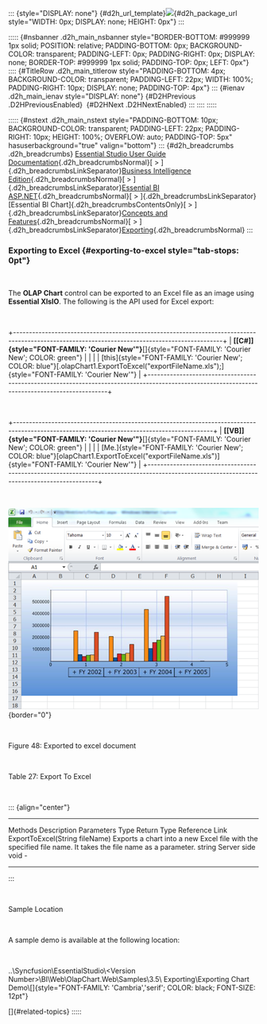 ::: {style="DISPLAY: none"}
[](ms-xhelp:///?Id=d2h_url_template){#d2h_url_template}![](!package_url!){#d2h_package_url style="WIDTH: 0px; DISPLAY: none; HEIGHT: 0px"}
:::

::::: {#nsbanner .d2h_main_nsbanner style="BORDER-BOTTOM: #999999 1px solid; POSITION: relative; PADDING-BOTTOM: 0px; BACKGROUND-COLOR: transparent; PADDING-LEFT: 0px; PADDING-RIGHT: 0px; DISPLAY: none; BORDER-TOP: #999999 1px solid; PADDING-TOP: 0px; LEFT: 0px"}
:::: {#TitleRow .d2h_main_titlerow style="PADDING-BOTTOM: 4px; BACKGROUND-COLOR: transparent; PADDING-LEFT: 22px; WIDTH: 100%; PADDING-RIGHT: 10px; DISPLAY: none; PADDING-TOP: 4px"}
::: {#ienav .d2h_main_ienav style="DISPLAY: none"}
[](ms-xhelp:///?Id=e5229257-960d-4acd-898e-8c546b468181){#D2HPrevious .D2HPreviousEnabled}  [](ms-xhelp:///?Id=38980516-1ff8-4406-acbe-7ded3d34d138){#D2HNext .D2HNextEnabled}
:::
::::
:::::

::::: {#nstext .d2h_main_nstext style="PADDING-BOTTOM: 10px; BACKGROUND-COLOR: transparent; PADDING-LEFT: 22px; PADDING-RIGHT: 10px; HEIGHT: 100%; OVERFLOW: auto; PADDING-TOP: 5px" hasuserbackground="true" valign="bottom"}
::: {#d2h_breadcrumbs .d2h_breadcrumbs}
[Essential Studio User Guide Documentation](ms-xhelp:///?Id=12457748-09e3-4d74-a240-8e049cedf030){.d2h_breadcrumbsNormal}[ \> ]{.d2h_breadcrumbsLinkSeparator}[Business Intelligence Edition](ms-xhelp:///?Id=fdf33dd8-62b2-47b9-ad7b-fc50e590bca5){.d2h_breadcrumbsNormal}[ \> ]{.d2h_breadcrumbsLinkSeparator}[Essential BI ASP.NET](ms-xhelp:///?Id=99c6694e-59c3-4c59-abb5-ce9ce9a948bc){.d2h_breadcrumbsNormal}[ \> ]{.d2h_breadcrumbsLinkSeparator}[Essential BI Chart]{.d2h_breadcrumbsContentsOnly}[ \> ]{.d2h_breadcrumbsLinkSeparator}[Concepts and Features](ms-xhelp:///?Id=be4e11fe-e0a1-44d7-aa3a-05cf8b78bdb8){.d2h_breadcrumbsNormal}[ \> ]{.d2h_breadcrumbsLinkSeparator}[Exporting](ms-xhelp:///?Id=2394b447-8cde-44a1-935b-351fb00f1582){.d2h_breadcrumbsNormal}
:::

### Exporting to Excel {#exporting-to-excel style="tab-stops: 0pt"}

 

The **OLAP Chart** control can be exported to an Excel file as an image using **Essential XlsIO**. The following is the API used for Excel export:

 

+-----------------------------------------------------------------------------------------------------------------------------------------------+
| **[\[C#\]]{style="FONT-FAMILY: 'Courier New'"}**[]{style="FONT-FAMILY: 'Courier New'; COLOR: green"}                                          |
|                                                                                                                                               |
| [this]{style="FONT-FAMILY: 'Courier New'; COLOR: blue"}[.olapChart1.ExportToExcel("exportFileName.xls");]{style="FONT-FAMILY: 'Courier New'"} |
+-----------------------------------------------------------------------------------------------------------------------------------------------+

 

+--------------------------------------------------------------------------------------------------------------------------------------------+
| **[\[VB\]]{style="FONT-FAMILY: 'Courier New'"}**[]{style="FONT-FAMILY: 'Courier New'; COLOR: green"}                                       |
|                                                                                                                                            |
| [Me.]{style="FONT-FAMILY: 'Courier New'; COLOR: blue"}[olapChart1.ExportToExcel("exportFileName.xls")]{style="FONT-FAMILY: 'Courier New'"} |
+--------------------------------------------------------------------------------------------------------------------------------------------+

 

![Description: C:\\Users\\Hari\\Pictures\\OLAPClient VOL 1 2011\\ExcelExport.png](ImagesExt/image48_51.png){border="0"}

 

Figure 48: Exported to excel document

 

Table 27: Export To Excel

 

::: {align="center"}
  -------------------------------- ------------------------------------------------------------------------------------------------------------ ------------ ------------- ------------- ----------------
  Methods                          Description                                                                                                  Parameters   Type          Return Type   Reference Link
  ExportToExcel(String fileName)   Exports a chart into a new Excel file with the specified file name. It takes the file name as a parameter.   string       Server side   void          \-
  -------------------------------- ------------------------------------------------------------------------------------------------------------ ------------ ------------- ------------- ----------------
:::

 

Sample Location

 

A sample demo is available at the following location:

 

..\\Syncfusion\\EssentialStudio\\\<Version Number\>\\BI\\Web\\OlapChart.Web\\Samples\\3.5\\ Exporting\\Exporting Chart Demo\\[]{style="FONT-FAMILY: 'Cambria','serif'; COLOR: black; FONT-SIZE: 12pt"}

[]{#related-topics}
:::::

